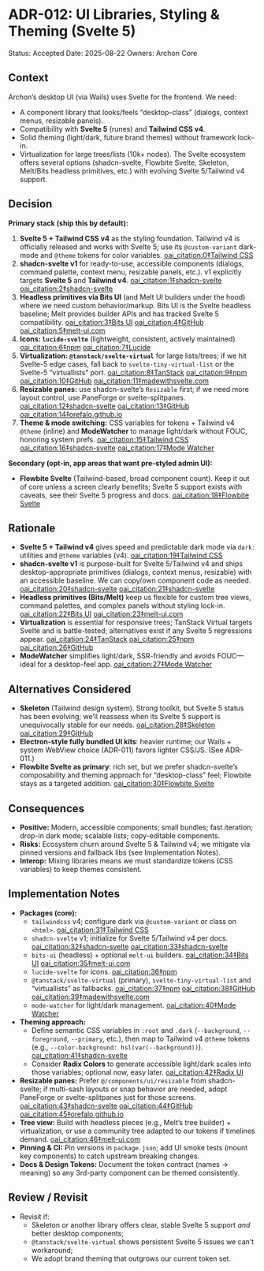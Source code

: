 # ADR-012: UI Libraries, Styling & Theming (Svelte 5)

Status: Accepted
Date: 2025-08-22
Owners: Archon Core

## Context

Archon’s desktop UI (via Wails) uses Svelte for the frontend. We need:

- A component library that looks/feels “desktop-class” (dialogs, context menus, resizable panels).
- Compatibility with **Svelte 5** (runes) and **Tailwind CSS v4**.
- Solid theming (light/dark, future brand themes) without framework lock-in.
- Virtualization for large trees/lists (10k+ nodes).
The Svelte ecosystem offers several options (shadcn-svelte, Flowbite Svelte, Skeleton, Melt/Bits headless primitives, etc.) with evolving Svelte 5/Tailwind v4 support.

## Decision

**Primary stack (ship this by default):**

1) **Svelte 5 + Tailwind CSS v4** as the styling foundation. Tailwind v4 is officially released and works with Svelte 5; use its `@custom-variant` dark-mode and `@theme` tokens for color variables.  [oai_citation:0‡Tailwind CSS](https://tailwindcss.com/blog/tailwindcss-v4?utm_source=chatgpt.com)  
2) **shadcn-svelte v1** for ready-to-use, accessible components (dialogs, command palette, context menu, resizable panels, etc.). v1 explicitly targets **Svelte 5** and **Tailwind v4**.  [oai_citation:1‡shadcn-svelte](https://www.shadcn-svelte.com/docs/migration/svelte-5?utm_source=chatgpt.com) [oai_citation:2‡shadcn-svelte](https://shadcn-svelte.com/docs/migration/tailwind-v4?utm_source=chatgpt.com)  
3) **Headless primitives via Bits UI** (and Melt UI builders under the hood) where we need custom behavior/markup. Bits UI is the Svelte headless baseline; Melt provides builder APIs and has tracked Svelte 5 compatibility.  [oai_citation:3‡Bits UI](https://bits-ui.com/?utm_source=chatgpt.com) [oai_citation:4‡GitHub](https://github.com/huntabyte/bits-ui?utm_source=chatgpt.com) [oai_citation:5‡melt-ui.com](https://www.melt-ui.com/?utm_source=chatgpt.com)  
4) **Icons: `lucide-svelte`** (lightweight, consistent, actively maintained).  [oai_citation:6‡npm](https://www.npmjs.com/package/lucide-svelte?utm_source=chatgpt.com) [oai_citation:7‡Lucide](https://lucide.dev/guide/packages/lucide-svelte?utm_source=chatgpt.com)  
5) **Virtualization: `@tanstack/svelte-virtual`** for large lists/trees; if we hit Svelte-5 edge cases, fall back to `svelte-tiny-virtual-list` or the Svelte-5 “virtuallists” port.  [oai_citation:8‡TanStack](https://tanstack.com/virtual?utm_source=chatgpt.com) [oai_citation:9‡npm](https://www.npmjs.com/package/%40tanstack%2Fsvelte-virtual?utm_source=chatgpt.com) [oai_citation:10‡GitHub](https://github.com/TanStack/virtual/issues/866?utm_source=chatgpt.com) [oai_citation:11‡madewithsvelte.com](https://madewithsvelte.com/svelte-virtuallists?utm_source=chatgpt.com)  
6) **Resizable panes:** use shadcn-svelte’s `Resizable` first; if we need more layout control, use PaneForge or svelte-splitpanes.  [oai_citation:12‡shadcn-svelte](https://shadcn-svelte.com/docs/components/resizable?utm_source=chatgpt.com) [oai_citation:13‡GitHub](https://github.com/svecosystem/paneforge?utm_source=chatgpt.com) [oai_citation:14‡orefalo.github.io](https://orefalo.github.io/svelte-splitpanes/?utm_source=chatgpt.com)  
7) **Theme & mode switching:** CSS variables for tokens + Tailwind v4 `@theme` (inline) and **ModeWatcher** to manage light/dark without FOUC, honoring system prefs.  [oai_citation:15‡Tailwind CSS](https://tailwindcss.com/docs/dark-mode?utm_source=chatgpt.com) [oai_citation:16‡shadcn-svelte](https://shadcn-svelte.com/docs/migration/tailwind-v4?utm_source=chatgpt.com) [oai_citation:17‡Mode Watcher](https://mode-watcher.svecosystem.com/?utm_source=chatgpt.com)

**Secondary (opt-in, app areas that want pre-styled admin UI):**

- **Flowbite Svelte** (Tailwind-based, broad component count). Keep it out of core unless a screen clearly benefits; Svelte 5 support exists with caveats, see their Svelte 5 progress and docs.  [oai_citation:18‡Flowbite Svelte](https://flowbite-svelte.com/?utm_source=chatgpt.com)

## Rationale

- **Svelte 5 + Tailwind v4** gives speed and predictable dark mode via `dark:` utilities and `@theme` variables (v4).  [oai_citation:19‡Tailwind CSS](https://tailwindcss.com/blog/tailwindcss-v4?utm_source=chatgpt.com)
- **shadcn-svelte v1** is purpose-built for Svelte 5/Tailwind v4 and ships desktop-appropriate primitives (dialogs, context menus, resizable) with an accessible baseline. We can copy/own component code as needed.  [oai_citation:20‡shadcn-svelte](https://www.shadcn-svelte.com/docs/migration/svelte-5?utm_source=chatgpt.com) [oai_citation:21‡shadcn-svelte](https://shadcn-svelte.com/docs/migration/tailwind-v4?utm_source=chatgpt.com)
- **Headless primitives (Bits/Melt)** keep us flexible for custom tree views, command palettes, and complex panels without styling lock-in.  [oai_citation:22‡Bits UI](https://bits-ui.com/?utm_source=chatgpt.com) [oai_citation:23‡melt-ui.com](https://www.melt-ui.com/?utm_source=chatgpt.com)
- **Virtualization** is essential for responsive trees; TanStack Virtual targets Svelte and is battle-tested; alternatives exist if any Svelte 5 regressions appear.  [oai_citation:24‡TanStack](https://tanstack.com/virtual?utm_source=chatgpt.com) [oai_citation:25‡npm](https://www.npmjs.com/package/%40tanstack%2Fsvelte-virtual?utm_source=chatgpt.com) [oai_citation:26‡GitHub](https://github.com/TanStack/virtual/issues/866?utm_source=chatgpt.com)
- **ModeWatcher** simplifies light/dark, SSR-friendly and avoids FOUC—ideal for a desktop-feel app.  [oai_citation:27‡Mode Watcher](https://mode-watcher.svecosystem.com/?utm_source=chatgpt.com)

## Alternatives Considered

- **Skeleton** (Tailwind design system). Strong toolkit, but Svelte 5 status has been evolving; we’ll reassess when its Svelte 5 support is unequivocally stable for our needs.  [oai_citation:28‡Skeleton](https://www.skeleton.dev/?utm_source=chatgpt.com) [oai_citation:29‡GitHub](https://github.com/skeletonlabs/skeleton/discussions/2375?utm_source=chatgpt.com)
- **Electron-style fully bundled UI kits**: heavier runtime; our Wails + system WebView choice (ADR-011) favors lighter CSS/JS. (See ADR-011.)
- **Flowbite Svelte as primary**: rich set, but we prefer shadcn-svelte’s composability and theming approach for “desktop-class” feel; Flowbite stays as a targeted addition.  [oai_citation:30‡Flowbite Svelte](https://flowbite-svelte.com/?utm_source=chatgpt.com)

## Consequences

- **Positive:** Modern, accessible components; small bundles; fast iteration; drop-in dark mode; scalable lists; copy-editable components.
- **Risks:** Ecosystem churn around Svelte 5 & Tailwind v4; we mitigate via pinned versions and fallback libs (see Implementation Notes).
- **Interop:** Mixing libraries means we must standardize tokens (CSS variables) to keep themes consistent.

## Implementation Notes

- **Packages (core):**  
  - `tailwindcss` v4; configure dark via `@custom-variant` or class on `<html>`.  [oai_citation:31‡Tailwind CSS](https://tailwindcss.com/docs/dark-mode?utm_source=chatgpt.com)  
  - `shadcn-svelte` v1; initialize for Svelte 5/Tailwind v4 per docs.  [oai_citation:32‡shadcn-svelte](https://www.shadcn-svelte.com/docs/migration/svelte-5?utm_source=chatgpt.com) [oai_citation:33‡shadcn-svelte](https://shadcn-svelte.com/docs/migration/tailwind-v4?utm_source=chatgpt.com)  
  - `bits-ui` (headless) + optional `melt-ui` builders.  [oai_citation:34‡Bits UI](https://bits-ui.com/?utm_source=chatgpt.com) [oai_citation:35‡melt-ui.com](https://www.melt-ui.com/?utm_source=chatgpt.com)  
  - `lucide-svelte` for icons.  [oai_citation:36‡npm](https://www.npmjs.com/package/lucide-svelte?utm_source=chatgpt.com)  
  - `@tanstack/svelte-virtual` (primary), `svelte-tiny-virtual-list` and “virtuallists” as fallbacks.  [oai_citation:37‡npm](https://www.npmjs.com/package/%40tanstack%2Fsvelte-virtual?utm_source=chatgpt.com) [oai_citation:38‡GitHub](https://github.com/jonasgeiler/svelte-tiny-virtual-list?utm_source=chatgpt.com) [oai_citation:39‡madewithsvelte.com](https://madewithsvelte.com/svelte-virtuallists?utm_source=chatgpt.com)  
  - `mode-watcher` for light/dark management.  [oai_citation:40‡Mode Watcher](https://mode-watcher.svecosystem.com/?utm_source=chatgpt.com)
- **Theming approach:**  
  - Define semantic CSS variables in `:root` and `.dark` (`--background`, `--foreground`, `--primary`, etc.), then map to Tailwind v4 `@theme` tokens (e.g., `--color-background: hsl(var(--background))`).  [oai_citation:41‡shadcn-svelte](https://shadcn-svelte.com/docs/migration/tailwind-v4?utm_source=chatgpt.com)  
  - Consider **Radix Colors** to generate accessible light/dark scales into those variables; optional now, easy later.  [oai_citation:42‡Radix UI](https://www.radix-ui.com/colors/docs/overview/usage?utm_source=chatgpt.com)
- **Resizable panes:** Prefer `@/components/ui/resizable` from shadcn-svelte; if multi-sash layouts or snap behavior are needed, adopt PaneForge or svelte-splitpanes just for those screens.  [oai_citation:43‡shadcn-svelte](https://shadcn-svelte.com/docs/components/resizable?utm_source=chatgpt.com) [oai_citation:44‡GitHub](https://github.com/svecosystem/paneforge?utm_source=chatgpt.com) [oai_citation:45‡orefalo.github.io](https://orefalo.github.io/svelte-splitpanes/?utm_source=chatgpt.com)
- **Tree view:** Build with headless pieces (e.g., Melt’s tree builder) + virtualization, or use a community tree adapted to our tokens if timelines demand.  [oai_citation:46‡melt-ui.com](https://www.melt-ui.com/docs/builders/tree?utm_source=chatgpt.com)
- **Pinning & CI:** Pin versions in `package.json`; add UI smoke tests (mount key components) to catch upstream breaking changes.
- **Docs & Design Tokens:** Document the token contract (names → meaning) so any 3rd-party component can be themed consistently.

## Review / Revisit

- Revisit if:  
  - Skeleton or another library offers clear, stable Svelte 5 support *and* better desktop components;  
  - `@tanstack/svelte-virtual` shows persistent Svelte 5 issues we can’t workaround;  
  - We adopt brand theming that outgrows our current token set.
